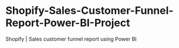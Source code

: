 # Shopify-Sales-Customer-Funnel-Report-Power-BI-Project
Shopify | Sales customer funnel report using Power BI
